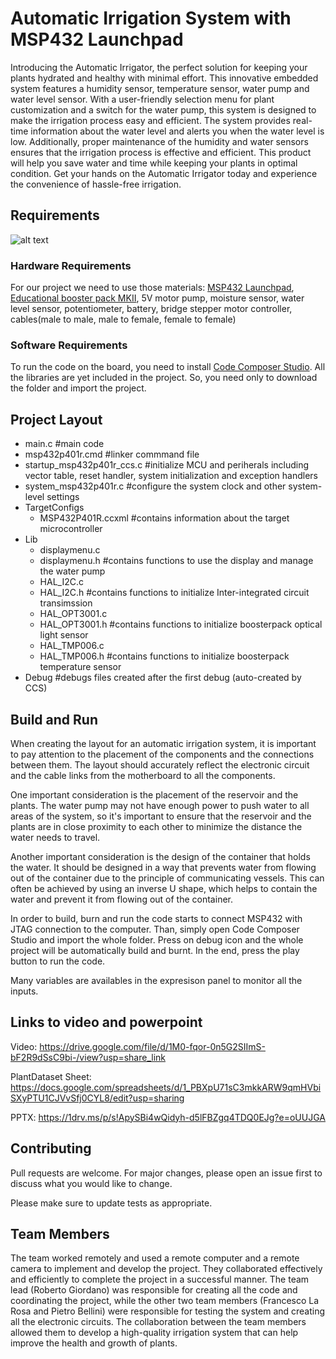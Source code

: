 # Automatic Irrigation System with MSP432 Launchpad

Introducing the Automatic Irrigator, the perfect solution for keeping your plants hydrated and healthy with minimal effort. This innovative embedded system features a humidity sensor, temperature sensor, water pump and water level sensor. With a user-friendly selection menu for plant customization and a switch for the water pump, this system is designed to make the irrigation process easy and efficient. The system provides real-time information about the water level and alerts you when the water level is low. Additionally, proper maintenance of the humidity and water sensors ensures that the irrigation process is effective and efficient. This product will help you save water and time while keeping your plants in optimal condition. Get your hands on the Automatic Irrigator today and experience the convenience of hassle-free irrigation.

## Requirements

 ![alt text](https://github.com/Robertogiordano/Automatic-Irrigation-System-Unitn-2022-2023/blob/main/img/final%20scheme.jpg)
 
### Hardware Requirements

For our project we need to use those materials:
[MSP432 Launchpad](),
[Educational booster pack MKII](),
5V motor pump, 
moisture sensor,
water level sensor,
potentiometer,
battery,
bridge stepper motor controller,
cables(male to male, male to female, female to female)

### Software Requirements
To run the code on the board, you need to install [Code Composer Studio]().
All the libraries are yet included in the project. So, you need only to download the folder and import the project. 

## Project Layout 

- main.c                             #main code
- msp432p401r.cmd                    #linker commmand file
- startup_msp432p401r_ccs.c          #initialize MCU and periherals including vector table, reset handler, system initialization and exception handlers
- system_msp432p401r.c               #configure the system clock and other system-level settings
- TargetConfigs
   -  MSP432P401R.ccxml               #contains information about the target microcontroller
- Lib
   - displaymenu.c
   - displaymenu.h                  #contains functions to use the display and manage the water pump
   - HAL_I2C.c
   - HAL_I2C.h                      #contains functions to initialize Inter-integrated circuit transimssion
   - HAL_OPT3001.c
   - HAL_OPT3001.h                  #contains functions to initialize boosterpack optical light sensor
   - HAL_TMP006.c
   - HAL_TMP006.h                   #contains functions to initialize boosterpack temperature sensor
- Debug                             #debugs files created after the first debug (auto-created by CCS)


## Build and Run
When creating the layout for an automatic irrigation system, it is important to pay attention to the placement of the components and the connections between them. The layout should accurately reflect the electronic circuit and the cable links from the motherboard to all the components.

One important consideration is the placement of the reservoir and the plants. The water pump may not have enough power to push water to all areas of the system, so it's important to ensure that the reservoir and the plants are in close proximity to each other to minimize the distance the water needs to travel.

Another important consideration is the design of the container that holds the water. It should be designed in a way that prevents water from flowing out of the container due to the principle of communicating vessels. This can often be achieved by using an inverse U shape, which helps to contain the water and prevent it from flowing out of the container.

In order to build, burn and run the code starts to connect MSP432 with JTAG connection to the computer.
Than, simply open Code Composer Studio and import the whole folder.
Press on debug icon and the whole project will be automatically build and burnt.
In the end, press the play button to run the code.

Many variables are availables in the expresison panel to monitor all the inputs.

## Links to video and powerpoint
Video:
https://drive.google.com/file/d/1M0-fqor-0n5G2SIImS-bF2R9dSsC9bi-/view?usp=share_link

PlantDataset Sheet:
https://docs.google.com/spreadsheets/d/1_PBXpU71sC3mkkARW9qmHVbiSXyPTU1CJVvSfj0CYL8/edit?usp=sharing

PPTX:
https://1drv.ms/p/s!ApySBi4wQidyh-d5lFBZgq4TDQ0EJg?e=oUUJGA

## Contributing

Pull requests are welcome. For major changes, please open an issue first
to discuss what you would like to change.

Please make sure to update tests as appropriate.

## Team Members

The team worked remotely and used a remote computer and a remote camera to implement and develop the project. They collaborated effectively and efficiently to complete the project in a successful manner. The team lead (Roberto Giordano) was responsible for creating all the code and coordinating the project, while the other two team members (Francesco La Rosa and Pietro Bellini) were responsible for testing the system and creating all the electronic circuits. The collaboration between the team members allowed them to develop a high-quality irrigation system that can help improve the health and growth of plants.

